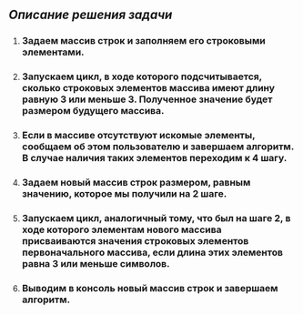 ## ***Описание решения задачи***

1. ### Задаем массив строк и заполняем его строковыми элементами.

2. ### Запускаем цикл, в ходе которого подсчитывается, сколько строковых элементов массива имеют длину равную 3 или меньше 3. Полученное значение будет размером будущего массива.
3. ### Если в массиве отсутствуют искомые элементы, сообщаем об этом пользователю и завершаем алгоритм. В случае наличия таких элементов переходим к 4 шагу.

4. ### Задаем новый массив строк размером, равным значению, которое мы получили на 2 шаге.

5. ### Запускаем цикл, аналогичный тому, что был на шаге 2, в ходе которого элементам нового массива присваиваются значения строковых элементов первоначального массива, если длина этих элементов равна 3 или меньше символов. 

6. ### Выводим в консоль новый массив строк и завершаем алгоритм.